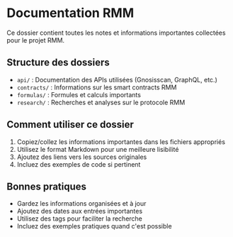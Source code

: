 # Documentation RMM

Ce dossier contient toutes les notes et informations importantes collectées pour le projet RMM.

## Structure des dossiers

- `api/` : Documentation des APIs utilisées (Gnosisscan, GraphQL, etc.)
- `contracts/` : Informations sur les smart contracts RMM
- `formulas/` : Formules et calculs importants
- `research/` : Recherches et analyses sur le protocole RMM

## Comment utiliser ce dossier

1. Copiez/collez les informations importantes dans les fichiers appropriés
2. Utilisez le format Markdown pour une meilleure lisibilité
3. Ajoutez des liens vers les sources originales
4. Incluez des exemples de code si pertinent

## Bonnes pratiques

- Gardez les informations organisées et à jour
- Ajoutez des dates aux entrées importantes
- Utilisez des tags pour faciliter la recherche
- Incluez des exemples pratiques quand c'est possible 